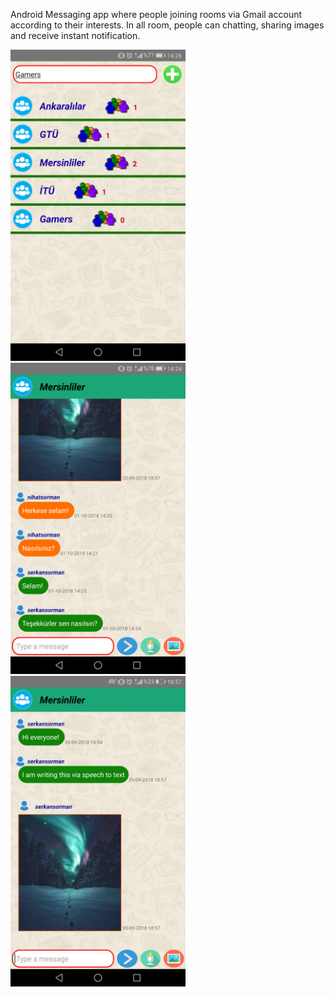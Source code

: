 
Android Messaging app where people joining rooms via Gmail account according to their interests. In all room, people can chatting, sharing images and receive instant notification. 

<img src="ss3.png" width="280"/> <img src="ss2.png" width="280"/> <img src="ss1.png" width="280"/>

